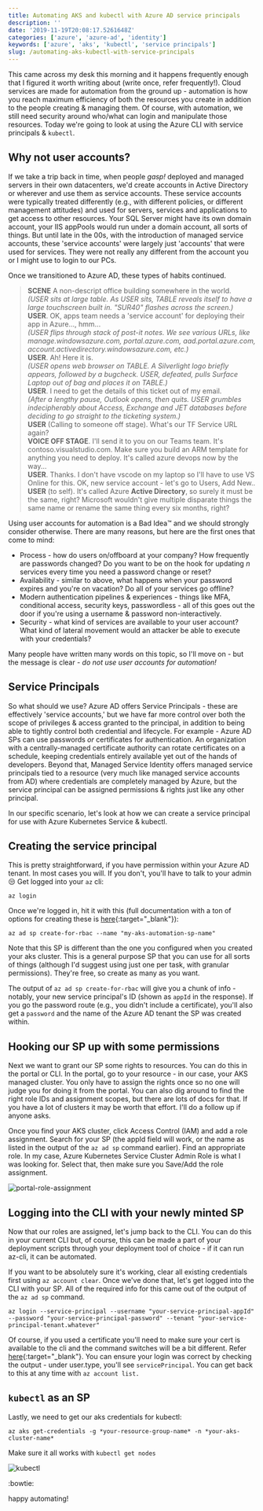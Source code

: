 ```yaml
---
title: Automating AKS and kubectl with Azure AD service principals
description: ''
date: '2019-11-19T20:08:17.5261648Z'
categories: ['azure', 'azure-ad', 'identity']
keywords: ['azure', 'aks', 'kubectl', 'service principals']
slug: /automating-aks-kubectl-with-service-principals
---
```


This came across my desk this morning and it happens frequently enough that I figured it worth writing about (write once, refer frequently!). Cloud services are made for automation from the ground up - automation is how you reach maximum efficiency of both the resources you create in addition to the people creating &amp; managing them. Of course, with automation, we still need security around who/what can login and manipulate those resources. Today we're going to look at using the Azure CLI with service principals &amp; `kubectl`.

## Why not user accounts?

If we take a trip back in time, when people _gasp!_ deployed and managed servers in their own datacenters, we'd create accounts in Active Directory or wherever and use them as service accounts. These service accounts were typically treated differently (e.g., with different policies, or different management attitudes) and used for servers, services and applications to get access to other resources. Your SQL Server might have its own domain account, your IIS appPools would run under a domain account, all sorts of things. But until late in the 00s, with the introduction of managed service accounts, these 'service accounts' were largely just 'accounts' that were used for services. They were not really any different from the account you or I might use to login to our PCs.

Once we transitioned to Azure AD, these types of habits continued.

> **SCENE** A non-descript office building somewhere in the world.  
> _(USER sits at large table. As USER sits, TABLE reveals itself to have a large touchscreen built in. "SUR40" flashes across the screen.)_  
> **USER**. OK, apps team needs a 'service account' for deploying their app in Azure..., hmm...  
> _(USER flips through stack of post-it notes. We see various URLs, like manage.windowsazure.com, portal.azure.com, aad.portal.azure.com, account.activedirectory.windowsazure.com, etc.)_  
> **USER**. Ah! Here it is.  
> _(USER opens web browser on TABLE. A Silverlight logo briefly appears, followed by a bugcheck. USER, defeated, pulls Surface Laptop out of bag and places it on TABLE.)_  
> **USER**. I need to get the details of this ticket out of my email.  
> _(After a lengthy pause, Outlook opens, then quits. USER grumbles indecipherably about Access, Exchange and JET databases before deciding to go straight to the ticketing system.)_  
> **USER** (Calling to someone off stage). What's our TF Service URL again?  
> **VOICE OFF STAGE**. I'll send it to you on our Teams team. It's contoso.visualstudio.com. Make sure you build an ARM template for anything you need to deploy. It's called azure devops now by the way...  
> **USER**. Thanks. I don't have vscode on my laptop so I'll have to use VS Online for this. OK, new service account - let's go to Users, Add New..  
> **USER** (to self). It's called Azure **Active Directory**, so surely it must be the same, right? Microsoft wouldn't give multiple disparate things the same name or rename the same thing every six months, right?  

Using user accounts for automation is a Bad Idea&#x2122; and we should strongly consider otherwise. There are many reasons, but here are the first ones that come to mind:

- Process - how do users on/offboard at your company? How frequently are passwords changed? Do you want to be on the hook for updating _n_ services every time you need a password change or reset?
- Availability - similar to above, what happens when your password expires and you're on vacation? Do all of your services go offline?
- Modern authentication pipelines &amp; experiences - things like MFA, conditional access, security keys, passwordless - all of this goes out the door if you're using a username &amp; password non-interactively.
- Security - what kind of services are available to your user account? What kind of lateral movement would an attacker be able to execute with your credentials?

Many people have written many words on this topic, so I'll move on - but the message is clear - _do not use user accounts for automation!_

## Service Principals

So what should we use? Azure AD offers Service Principals - these are effectively 'service accounts,' but we have far more control over both the scope of privileges &amp; access granted to the principal, in addition to being able to tightly control both credential and lifecycle. For example - Azure AD SPs can use passwords _or_ certificates for authentication. An organization with a centrally-managed certificate authority can rotate certificates on a schedule, keeping credentials entirely available yet out of the hands of developers. Beyond that, Managed Service Identity offers managed service principals tied to a resource (very much like managed service accounts from AD) where credentials are completely managed by Azure, but the service principal can be assigned permissions &amp; rights just like any other principal.

In our specific scenario, let's look at how we can create a service principal for use with Azure Kubernetes Service &amp; kubectl.

## Creating the service principal

This is pretty straightforward, if you have permission within your Azure AD tenant. In most cases you will. If you don't, you'll have to talk to your admin :unamused: Get logged into your `az` cli:

`az login`

Once we're logged in, hit it with this (full documentation with a ton of options for creating these is [here](https://docs.microsoft.com/en-us/cli/azure/create-an-azure-service-principal-azure-cli?view=azure-cli-latest){:target="_blank"}):

`az ad sp create-for-rbac --name "my-aks-automation-sp-name"`

Note that this SP is different than the one you configured when you created your aks cluster. This is a general purpose SP that you can use for all sorts of things (although I'd suggest using just one per task, with granular permissions). They're free, so create as many as you want.

The output of `az ad sp create-for-rbac` will give you a chunk of info - notably, your new service principal's ID (shown as `appId` in the response). If you go the password route (e.g., you didn't include a certificate), you'll also get a `password` and the name of the Azure AD tenant the SP was created within.

## Hooking our SP up with some permissions

Next we want to grant our SP some rights to resources. You can do this in the portal or CLI. In the portal, go to your resource - in our case, your AKS managed cluster. You only have to assign the rights once so no one will judge you for doing it from the portal. You can also dig around to find the right role IDs and assignment scopes, but there are lots of docs for that. If you have a lot of clusters it may be worth that effort. I'll do a follow up if anyone asks.

Once you find your AKS cluster, click Access Control (IAM) and add a role assignment. Search for your SP (the appId field will work, or the name as listed in the output of the `az ad sp` command earlier). Find an appropriate role. In my case, Azure Kubernetes Service Cluster Admin Role is what I was looking for. Select that, then make sure you Save/Add the role assignment.

![portal-role-assignment](img/aks-sp-portal-role-assignment.png, "portal role assignment")

## Logging into the CLI with your newly minted SP

Now that our roles are assigned, let's jump back to the CLI. You can do this in your current CLI but, of course, this can be made a part of your deployment scripts through your deployment tool of choice - if it can run az-cli, it can be automated.

If you want to be absolutely sure it's working, clear all existing credentials first using `az account clear`. Once we've done that, let's get logged into the CLI with your SP. All of the required info for this came out of the output of the `az ad sp` command.

`az login --service-principal --username "your-service-principal-appId" --password "your-service-principal-password" --tenant "your-service-principal-tenant.whatever"`

Of course, if you used a certificate you'll need to make sure your cert is available to the cli and the command switches will be a bit different. Refer [here](https://docs.microsoft.com/en-us/cli/azure/create-an-azure-service-principal-azure-cli?view=azure-cli-latest){:target="_blank"}. You can ensure your login was correct by checking the output - under user.type, you'll see `servicePrincipal`. You can get back to this at any time with `az account list.`

## `kubectl` as an SP

Lastly, we need to get our aks credentials for kubectl:

`az aks get-credentials -g *your-resource-group-name* -n *your-aks-cluster-name*`

Make sure it all works with `kubectl get nodes`

![kubectl](img/aks-sp-cli-kubectl.png, "cli")

:bowtie:

happy automating!
